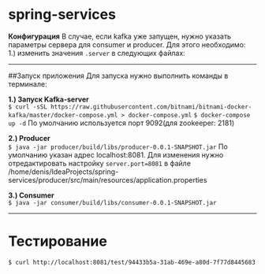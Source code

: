 # spring-services
**Конфигурация**
В случае, если kafka уже запущен, нужно указать параметры сервера для consumer и producer.
Для этого необходимо:\
 1.) изменить значения `.server` в следующих файлах:
___
##Запуск приложения
Для запуска нужно выполнить команды в терминале:

**1.) Запуск Kafka-server**\
`$ curl -sSL https://raw.githubusercontent.com/bitnami/bitnami-docker-kafka/master/docker-compose.yml > docker-compose.yml`
`$ docker-compose up -d`
По умолчанию используется порт 9092(для zookeeper: 2181)

 **2.) Producer**\
`$ java -jar producer/build/libs/producer-0.0.1-SNAPSHOT.jar`
По умолчанию указан адрес localhost:8081.
Для изменения нужно отредактировать настройку `server.port=8081` в файле /home/denis/IdeaProjects/spring-services/producer/src/main/resources/application.properties

 **3.) Consumer**\
`$ java -jar consumer/build/libs/consumer-0.0.1-SNAPSHOT.jar`
___

# Тестирование
`$ curl http://localhost:8081/test/94433b5a-31ab-469e-a80d-7f77d8445683`

